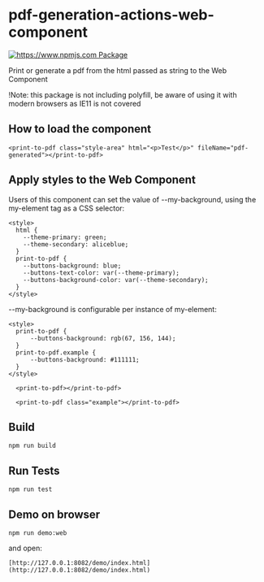 # pdf-generation-actions-web-component

[![https://www.npmjs.com Package](https://github.com/TIGNUM/pdf-generation-actions-web-component/actions/workflows/release-package.yml/badge.svg?branch=main&event=workflow_run)](https://github.com/TIGNUM/pdf-generation-actions-web-component/actions/workflows/release-package.yml)

Print or generate a pdf from the html passed as string to the Web Component

!Note: this package is not including polyfill, be aware of using it with modern browsers as IE11 is not covered

## How to load the component

    <print-to-pdf class="style-area" html="<p>Test</p>" fileName="pdf-generated"></print-to-pdf>


## Apply styles to the Web Component

Users of this component can set the value of --my-background, using the my-element tag as a CSS selector:

    <style>
      html {
        --theme-primary: green;
        --theme-secondary: aliceblue;
      }
      print-to-pdf {
        --buttons-background: blue;
        --buttons-text-color: var(--theme-primary);
        --buttons-background-color: var(--theme-secondary);
      }
    </style>

--my-background is configurable per instance of my-element:

    <style>
      print-to-pdf {
          --buttons-background: rgb(67, 156, 144);
      }
      print-to-pdf.example {
          --buttons-background: #111111;
      }
    </style>
      
      <print-to-pdf></print-to-pdf>
      
      <print-to-pdf class="example"></print-to-pdf>

## Build

    npm run build


## Run Tests

    npm run test  

## Demo on browser

    npm run demo:web

and open:

    [http://127.0.0.1:8082/demo/index.html](http://127.0.0.1:8082/demo/index.html)
